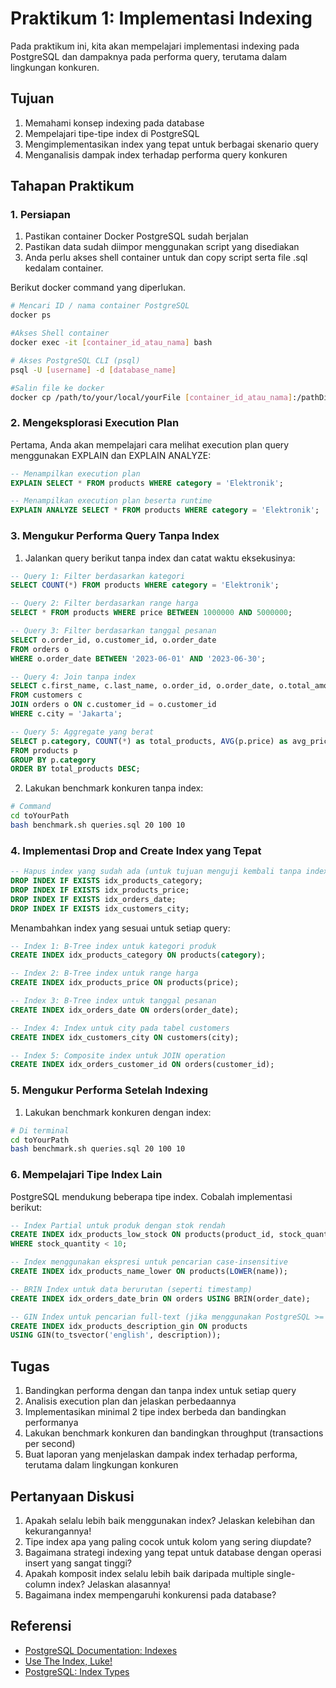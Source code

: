 # Praktikum 1: Implementasi Indexing

Pada praktikum ini, kita akan mempelajari implementasi indexing pada PostgreSQL dan dampaknya pada performa query, terutama dalam lingkungan konkuren.

## Tujuan

1. Memahami konsep indexing pada database
2. Mempelajari tipe-tipe index di PostgreSQL
3. Mengimplementasikan index yang tepat untuk berbagai skenario query
4. Menganalisis dampak index terhadap performa query konkuren

## Tahapan Praktikum

### 1. Persiapan

1. Pastikan container Docker PostgreSQL sudah berjalan
2. Pastikan data sudah diimpor menggunakan script yang disediakan
3. Anda perlu akses shell container untuk dan copy script serta file .sql kedalam container.

Berikut docker command yang diperlukan.

```bash
# Mencari ID / nama container PostgreSQL
docker ps

#Akses Shell container
docker exec -it [container_id_atau_nama] bash

# Akses PostgreSQL CLI (psql)
psql -U [username] -d [database_name]

#Salin file ke docker
docker cp /path/to/your/local/yourFile [container_id_atau_nama]:/pathDiContainer/
```

### 2. Mengeksplorasi Execution Plan

Pertama, Anda akan mempelajari cara melihat execution plan query menggunakan EXPLAIN dan EXPLAIN ANALYZE:

```sql
-- Menampilkan execution plan
EXPLAIN SELECT * FROM products WHERE category = 'Elektronik';

-- Menampilkan execution plan beserta runtime
EXPLAIN ANALYZE SELECT * FROM products WHERE category = 'Elektronik';
```

### 3. Mengukur Performa Query Tanpa Index

1. Jalankan query berikut tanpa index dan catat waktu eksekusinya:

```sql
-- Query 1: Filter berdasarkan kategori
SELECT COUNT(*) FROM products WHERE category = 'Elektronik';

-- Query 2: Filter berdasarkan range harga
SELECT * FROM products WHERE price BETWEEN 1000000 AND 5000000;

-- Query 3: Filter berdasarkan tanggal pesanan
SELECT o.order_id, o.customer_id, o.order_date
FROM orders o
WHERE o.order_date BETWEEN '2023-06-01' AND '2023-06-30';

-- Query 4: Join tanpa index
SELECT c.first_name, c.last_name, o.order_id, o.order_date, o.total_amount
FROM customers c
JOIN orders o ON c.customer_id = o.customer_id
WHERE c.city = 'Jakarta';

-- Query 5: Aggregate yang berat
SELECT p.category, COUNT(*) as total_products, AVG(p.price) as avg_price
FROM products p
GROUP BY p.category
ORDER BY total_products DESC;
```

2. Lakukan benchmark konkuren tanpa index:

```bash
# Command
cd toYourPath
bash benchmark.sh queries.sql 20 100 10
```

### 4. Implementasi Drop and Create Index yang Tepat

```sql
-- Hapus index yang sudah ada (untuk tujuan menguji kembali tanpa index)
DROP INDEX IF EXISTS idx_products_category;
DROP INDEX IF EXISTS idx_products_price;
DROP INDEX IF EXISTS idx_orders_date;
DROP INDEX IF EXISTS idx_customers_city;
```

Menambahkan index yang sesuai untuk setiap query:

```sql
-- Index 1: B-Tree index untuk kategori produk
CREATE INDEX idx_products_category ON products(category);

-- Index 2: B-Tree index untuk range harga
CREATE INDEX idx_products_price ON products(price);

-- Index 3: B-Tree index untuk tanggal pesanan
CREATE INDEX idx_orders_date ON orders(order_date);

-- Index 4: Index untuk city pada tabel customers
CREATE INDEX idx_customers_city ON customers(city);

-- Index 5: Composite index untuk JOIN operation
CREATE INDEX idx_orders_customer_id ON orders(customer_id);
```

### 5. Mengukur Performa Setelah Indexing

1. Lakukan benchmark konkuren dengan index:

```bash
# Di terminal
cd toYourPath
bash benchmark.sh queries.sql 20 100 10
```

### 6. Mempelajari Tipe Index Lain

PostgreSQL mendukung beberapa tipe index. Cobalah implementasi berikut:

```sql
-- Index Partial untuk produk dengan stok rendah
CREATE INDEX idx_products_low_stock ON products(product_id, stock_quantity)
WHERE stock_quantity < 10;

-- Index menggunakan ekspresi untuk pencarian case-insensitive
CREATE INDEX idx_products_name_lower ON products(LOWER(name));

-- BRIN Index untuk data berurutan (seperti timestamp)
CREATE INDEX idx_orders_date_brin ON orders USING BRIN(order_date);

-- GIN Index untuk pencarian full-text (jika menggunakan PostgreSQL >= 9.6)
CREATE INDEX idx_products_description_gin ON products
USING GIN(to_tsvector('english', description));
```

## Tugas

1. Bandingkan performa dengan dan tanpa index untuk setiap query
2. Analisis execution plan dan jelaskan perbedaannya
3. Implementasikan minimal 2 tipe index berbeda dan bandingkan performanya
4. Lakukan benchmark konkuren dan bandingkan throughput (transactions per second)
5. Buat laporan yang menjelaskan dampak index terhadap performa, terutama dalam lingkungan konkuren

## Pertanyaan Diskusi

1. Apakah selalu lebih baik menggunakan index? Jelaskan kelebihan dan kekurangannya!
2. Tipe index apa yang paling cocok untuk kolom yang sering diupdate?
3. Bagaimana strategi indexing yang tepat untuk database dengan operasi insert yang sangat tinggi?
4. Apakah komposit index selalu lebih baik daripada multiple single-column index? Jelaskan alasannya!
5. Bagaimana index mempengaruhi konkurensi pada database?

## Referensi

- [PostgreSQL Documentation: Indexes](https://www.postgresql.org/docs/current/indexes.html)
- [Use The Index, Luke!](https://use-the-index-luke.com/)
- [PostgreSQL: Index Types](https://www.postgresql.org/docs/current/indexes-types.html)
